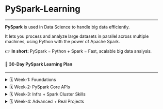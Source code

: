 # PySpark-Learning

---

**PySpark** is used in Data Science to handle big data efficiently.

It lets you process and analyze large datasets in parallel across multiple machines, using Python with the power of Apache Spark.

👉 **In short:** PySpark = Python + Spark = Fast, scalable big data analysis.

#### 🚀 30-Day PySpark Learning Plan
---


<details>
  <summary>🗓️ Week-1: Foundations </summary>

  **🎯 Goal:** Build Python & SQL skills, get PySpark running locally.
  - **[📘 Day 00:](daywise/Day00.md)** Generic 
  - **[📘 Day 01:](daywise/Day01.md)** Python Basics
  - **[📘 Day 02:](daywise/Day02.md)** Python Basics (Functions, File handling)
  - **[📘 Day 03:](daywise/Day03.md)** Learn Pandas (DataFrames, Filtering)
  - **[📘 Day 04:](daywise/Day04.md)** Learn Pandas (Grouping, Joins/Merge)
  - **[📘 Day 05:](daywise/Day05.md)** Brush up SQL (SELECT, WHERE, GROUP BY, JOIN)
  - **[📘 Day 06:](daywise/Day06.md)** Introduction to PySpark
  - **[📘 Day 07:](daywise/Day07.md)** Installing PySpark & Run Script

</details>

<details>
<summary>🗓️ Week-2: PySpark Core APIs</summary>

**🎯 Goal:** Master DataFrames & Spark SQL.

  - **[📘 Day 08:](daywise/Day08.md)** Understanding Basics RDDs, Transformations & Actions 
  - **[📘 Day 09:](daywise/Day09.md)** Work with DataFrames (select, filter, withColumn)
  - **[📘 Day 10:](daywise/Day10.md)** Practice joins & aggregations on DataFrames
  - **[📘 Day 11:](daywise/Day11.md)** Use Spark SQL
  - **[📘 Day 12:](daywise/Day12.md)** SQL Practise Exercise
  - **[📘 Day 13:](daywise/Day13.md)** DataFrame API Exercises
  - **[📘 Day 14:](daywise/Day14.md)** Spark SQL Exercises
</details>

<details>
<summary>🗓️ Week-3: Infra + Spark Cluster Skills</summary>

**🎯 Goal:** Go beyond single-node, use infra knowledge.

- **[📘 Day 15:](daywise/Day15.md)** Spark execution model (Driver, Cluster manager, Executor)
- **[📘 Day 16:](daywise/Day16.md)** Spark Persistence: Cache & Checkpointing
- **[📘 Day 17:](daywise/Day17.md)** Spark Shuffles
- **[📘 Day 18:](daywise/Day18.md)** Run Spark on YARN / standalone cluster
- **[📘 Day 19:](daywise/Day19.md)** Resource Management & Job Scheduling 
- **[📘 Day 20:](daywise/Day20.md)** Joins & Partitioning Strategies 
- **[📘 Day 21:](daywise/Day21.md)** Actions, Transformations & Lazy Evaluation (Deep Dive)
</details>


<details>
<summary>🗓️ Week-4: Advanced + Real Projects</summary>

**🎯 Goal:** Solve real-world problems.

- **[📘 Day 22:](daywise/Day22.md)** Work with File Formats (CSV, JSON, Parquet, ORC)
- **[📘 Day 23:](daywise/Day23.md)** Log Analysis Project
- **[📘 Day 24:](daywise/Day24.md)** Window Functions & Analytics in PySpark
- **[📘 Day 25:](daywise/Day25.md)** Real-World ETL Project using PySpark
- **[📘 Day 26:](daywise/Day26.md)** Incremental ETL & Data Refresh (Append / Merge Pipelines) 
- **[📘 Day 27:](daywise/Day27.md)** Streaming Basics, Streaming with Kafka
- **[📘 Day 28:](daywise/Day28.md)** Change Data Capture (CDC) Pipelines 
- **[📘 Day 29:](daywise/Day29.md)** 
- **[📘 Day 30:](daywise/Day30.md)** 
</details>
